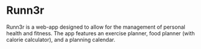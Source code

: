 # Runn3r

Runn3r is a web-app designed to allow for the management of personal health and fitness. The app features an exercise planner, food planner (with calorie calculator), and a planning calendar.
